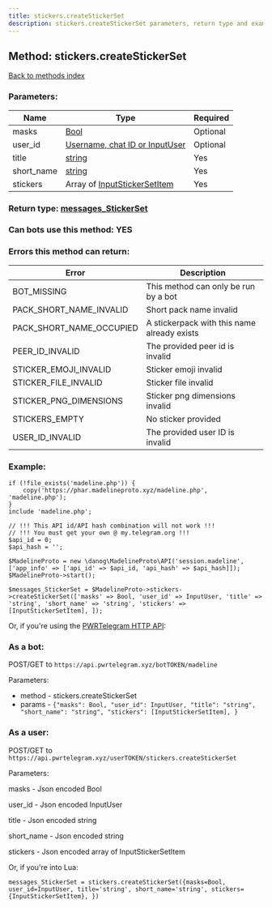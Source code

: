 ```yaml
---
title: stickers.createStickerSet
description: stickers.createStickerSet parameters, return type and example
---
```

## Method: stickers.createStickerSet  
[Back to methods index](index.md)


### Parameters:

| Name     |    Type       | Required |
|----------|---------------|----------|
|masks|[Bool](../types/Bool.md) | Optional|
|user\_id|[Username, chat ID or InputUser](../types/InputUser.md) | Optional|
|title|[string](../types/string.md) | Yes|
|short\_name|[string](../types/string.md) | Yes|
|stickers|Array of [InputStickerSetItem](../types/InputStickerSetItem.md) | Yes|


### Return type: [messages\_StickerSet](../types/messages_StickerSet.md)

### Can bots use this method: **YES**


### Errors this method can return:

| Error    | Description   |
|----------|---------------|
|BOT_MISSING|This method can only be run by a bot|
|PACK_SHORT_NAME_INVALID|Short pack name invalid|
|PACK_SHORT_NAME_OCCUPIED|A stickerpack with this name already exists|
|PEER_ID_INVALID|The provided peer id is invalid|
|STICKER_EMOJI_INVALID|Sticker emoji invalid|
|STICKER_FILE_INVALID|Sticker file invalid|
|STICKER_PNG_DIMENSIONS|Sticker png dimensions invalid|
|STICKERS_EMPTY|No sticker provided|
|USER_ID_INVALID|The provided user ID is invalid|


### Example:


```
if (!file_exists('madeline.php')) {
    copy('https://phar.madelineproto.xyz/madeline.php', 'madeline.php');
}
include 'madeline.php';

// !!! This API id/API hash combination will not work !!!
// !!! You must get your own @ my.telegram.org !!!
$api_id = 0;
$api_hash = '';

$MadelineProto = new \danog\MadelineProto\API('session.madeline', ['app_info' => ['api_id' => $api_id, 'api_hash' => $api_hash]]);
$MadelineProto->start();

$messages_StickerSet = $MadelineProto->stickers->createStickerSet(['masks' => Bool, 'user_id' => InputUser, 'title' => 'string', 'short_name' => 'string', 'stickers' => [InputStickerSetItem], ]);
```

Or, if you're using the [PWRTelegram HTTP API](https://pwrtelegram.xyz):

### As a bot:

POST/GET to `https://api.pwrtelegram.xyz/botTOKEN/madeline`

Parameters:

* method - stickers.createStickerSet
* params - `{"masks": Bool, "user_id": InputUser, "title": "string", "short_name": "string", "stickers": [InputStickerSetItem], }`



### As a user:

POST/GET to `https://api.pwrtelegram.xyz/userTOKEN/stickers.createStickerSet`

Parameters:

masks - Json encoded Bool

user_id - Json encoded InputUser

title - Json encoded string

short_name - Json encoded string

stickers - Json encoded  array of InputStickerSetItem




Or, if you're into Lua:

```
messages_StickerSet = stickers.createStickerSet({masks=Bool, user_id=InputUser, title='string', short_name='string', stickers={InputStickerSetItem}, })
```

